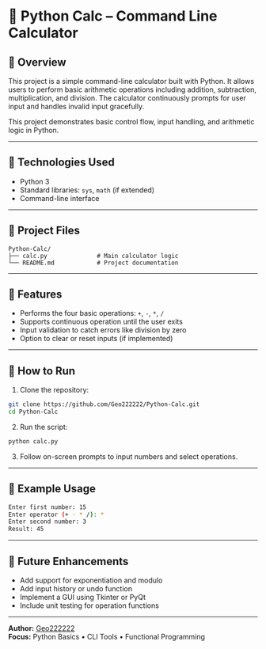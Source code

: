 # 🧮 Python Calc – Command Line Calculator

## 🧾 Overview

This project is a simple command-line calculator built with Python. It allows users to perform basic arithmetic operations including addition, subtraction, multiplication, and division. The calculator continuously prompts for user input and handles invalid input gracefully.

This project demonstrates basic control flow, input handling, and arithmetic logic in Python.

---

## 🧰 Technologies Used

- Python 3
- Standard libraries: `sys`, `math` (if extended)
- Command-line interface

---

## 📁 Project Files

```
Python-Calc/
├── calc.py              # Main calculator logic
└── README.md            # Project documentation
```

---

## 🔢 Features

- Performs the four basic operations: `+`, `-`, `*`, `/`
- Supports continuous operation until the user exits
- Input validation to catch errors like division by zero
- Option to clear or reset inputs (if implemented)

---

## 🚀 How to Run

1. Clone the repository:
```bash
git clone https://github.com/Geo222222/Python-Calc.git
cd Python-Calc
```

2. Run the script:
```bash
python calc.py
```

3. Follow on-screen prompts to input numbers and select operations.

---

## 🧠 Example Usage

```bash
Enter first number: 15
Enter operator (+ - * /): *
Enter second number: 3
Result: 45
```

---

## 📌 Future Enhancements

- Add support for exponentiation and modulo
- Add input history or undo function
- Implement a GUI using Tkinter or PyQt
- Include unit testing for operation functions

---

**Author:** [Geo222222](https://github.com/Geo222222)  
**Focus:** Python Basics • CLI Tools • Functional Programming

